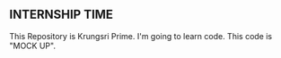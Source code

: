 ## INTERNSHIP TIME
This Repository is Krungsri Prime. I'm going to learn code. This code is "MOCK UP".
